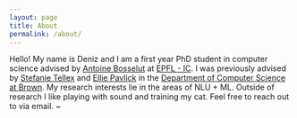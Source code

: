```yaml
---
layout: page
title: About
permalink: /about/
---
```

Hello! My name is Deniz and I am a first year PhD student in computer science advised by [Antoine Bosselut](https://atcbosselut.github.io/) at [EPFL - IC](https://www.epfl.ch/schools/ic/).
I was previously advised by [Stefanie Tellex](https://cs.brown.edu/people/stellex/) and [Ellie Pavlick](https://cs.brown.edu/people/epavlick/) in the [Department of Computer Science at Brown](https://cs.brown.edu/).
My research interests lie in the areas of NLU + ML. Outside of research I like playing with sound and training my cat. Feel free to reach out to via email. ~